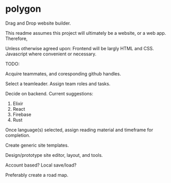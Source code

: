 # polygon
Drag and Drop website builder.

This readme assumes this project will ultimately be a website, or a web app. Therefore,

Unless otherwise agreed upon:
Frontend will be largly HTML and CSS. Javascript where convenient or necessary. 

TODO:

Acquire teammates, and coresponding github handles.

Select a teamleader.
Assign team roles and tasks.

Decide on backend. Current suggestions:
1) Elixir
2) React
3) Firebase
4) Rust

Once language(s) selected, assign reading material and timeframe for completion.

Create generic site templates.

Design/prototype site editor, layout, and tools.

Account based?
Local save/load?

Preferably create a road map.

